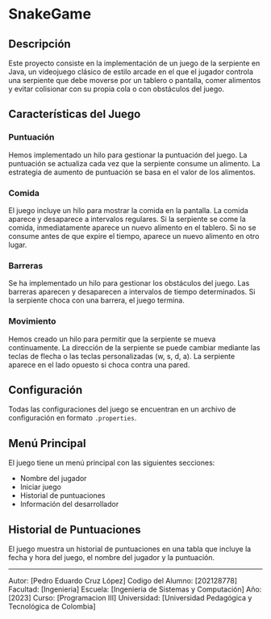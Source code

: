 # SnakeGame

## Descripción
Este proyecto consiste en la implementación de un juego de la serpiente en Java, un videojuego clásico de estilo arcade en el que el jugador controla una serpiente que debe moverse por un tablero o pantalla, comer alimentos y evitar colisionar con su propia cola o con obstáculos del juego.

## Características del Juego

### Puntuación
Hemos implementado un hilo para gestionar la puntuación del juego. La puntuación se actualiza cada vez que la serpiente consume un alimento. La estrategia de aumento de puntuación se basa en el valor de los alimentos.

### Comida
El juego incluye un hilo para mostrar la comida en la pantalla. La comida aparece y desaparece a intervalos regulares. Si la serpiente se come la comida, inmediatamente aparece un nuevo alimento en el tablero. Si no se consume antes de que expire el tiempo, aparece un nuevo alimento en otro lugar.

### Barreras
Se ha implementado un hilo para gestionar los obstáculos del juego. Las barreras aparecen y desaparecen a intervalos de tiempo determinados. Si la serpiente choca con una barrera, el juego termina.

### Movimiento
Hemos creado un hilo para permitir que la serpiente se mueva continuamente. La dirección de la serpiente se puede cambiar mediante las teclas de flecha o las teclas personalizadas (w, s, d, a). La serpiente aparece en el lado opuesto si choca contra una pared.

## Configuración
Todas las configuraciones del juego se encuentran en un archivo de configuración en formato `.properties`.

## Menú Principal
El juego tiene un menú principal con las siguientes secciones:
- Nombre del jugador
- Iniciar juego
- Historial de puntuaciones
- Información del desarrollador

## Historial de Puntuaciones
El juego muestra un historial de puntuaciones en una tabla que incluye la fecha y hora del juego, el nombre del jugador y la puntuación.


---
Autor: [Pedro Eduardo Cruz López]
Codigo del Alumno: [202128778]
Facultad: [Ingenieria]
Escuela: [Ingenieria de Sistemas y Computación]
Año: [2023]
Curso: [Programacion III]
Universidad: [Universidad Pedagógica y Tecnológica de Colombia]
